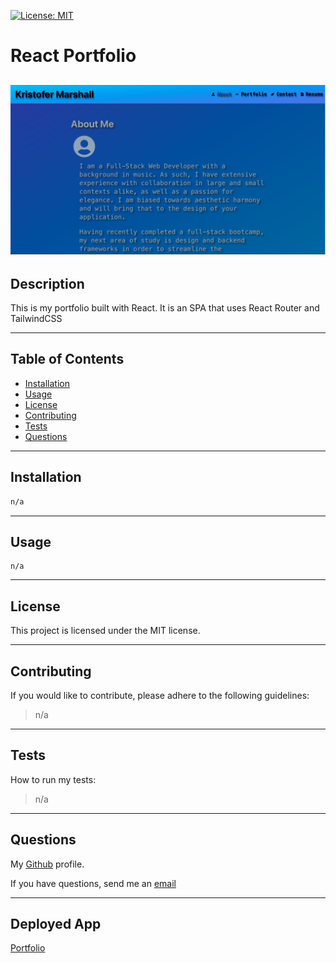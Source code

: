 [![License: MIT](https://img.shields.io/badge/License-MIT-yellow.svg)](https://opensource.org/licenses/MIT)     
  # React Portfolio

  ![Screenshot](./public/images/Screen%20Shot%202022-08-25%20at%2011.01.40%20PM.png)
  ---
  ## Description

  This is my portfolio built with React. It is an SPA that uses React Router and TailwindCSS

  ---
  ## Table of Contents

  - [Installation](#installation)
  - [Usage](#usage)
  - [License](#license)
  - [Contributing](#contributing)
  - [Tests](#tests)
  - [Questions](#questions)

  ---
  ## Installation

  ```bash
  n/a
  ```

  ---
  ## Usage

  ```
  n/a
  ```

  ---
  ## License

  
  This project is licensed under the MIT license.
  

  ---
  ## Contributing

  If you would like to contribute, please adhere to the following guidelines:
  >n/a

  ---
  ## Tests

  How to run my tests:
  >n/a
  
  ---
  ## Questions

  My [Github](https://github.com/RflctnOfU) profile.

  If you have questions, send me an [email](rflctnofu@hotmail.com)

  ---
  ## Deployed App

  [Portfolio](https://rflctnofu.github.io/React-Portfolio)